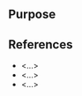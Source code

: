 <!--
Thank you for creating this pull request and for spending time to help Sphinx!
Our contributors' guide can be found online: https://www.sphinx-doc.org/en/master/internals/contributing.html
Ask any questions at https://github.com/sphinx-doc/sphinx/discussions
-->


## Purpose

<!--
A description of the purpose of this pull request.
Ensure that all relevant information is included for reviewers,
including any environment-specific details.

* If you plan to add tests or documentation after opening this PR,
  please note it here.
* For user-visible changes, remember to add an entry to CHANGES.rst.
* Please add your name to AUTHORS.rst if you haven't already!
-->


## References

<!--
Please add any relevant links here, especially including any 
GitHub issues or Pull Requests that this PR would resolve.
This helps to ensure that reviewers have context from
previous discussions or decisions.
-->

- <...>
- <...>
- <...>
